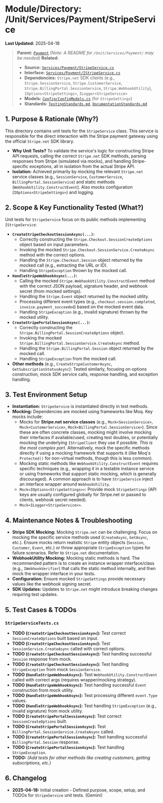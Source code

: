 # Module/Directory: /Unit/Services/Payment/StripeService

**Last Updated:** 2025-04-18

> **Parent:** [`Payment`](../README.md)
> *(Note: A README for `/Unit/Services/Payment/` may be needed)*
> **Related:**
> * **Source:** [`Services/Payment/StripeService.cs`](../../../../../api-server/Services/Payment/StripeService.cs)
> * **Interface:** [`Services/Payment/IStripeService.cs`](../../../../../api-server/Services/Payment/StripeService.cs)
> * **Dependencies:** `Stripe.net` SDK clients (e.g., `Stripe.SessionService`, `Stripe.CustomerService`, `Stripe.BillingPortal.SessionService`, `Stripe.WebhookUtility`), `IOptions<StripeSettings>`, `ILogger<StripeService>`
> * **Models:** [`Config/ConfigModels.cs`](../../../../../api-server/Config/ConfigModels.cs) (for `StripeSettings`)
> * **Standards:** [`TestingStandards.md`](../../../../../Docs/Standards/TestingStandards.md), [`DocumentationStandards.md`](../../../../../Docs/Development/DocumentationStandards.md)

## 1. Purpose & Rationale (Why?)

This directory contains unit tests for the `StripeService` class. This service is responsible for the direct interaction with the Stripe payment gateway using the official `Stripe.net` SDK library.

* **Why Unit Tests?** To validate the service's logic for constructing Stripe API requests, calling the correct `Stripe.net` SDK methods, parsing responses from Stripe (simulated via mocks), and handling Stripe-specific exceptions, all in isolation from the actual Stripe API.
* **Isolation:** Achieved primarily by mocking the relevant `Stripe.net` service classes (e.g., `SessionService`, `CustomerService`, `BillingPortal.SessionService`) and static methods (`WebhookUtility.ConstructEvent`). Also mocks configuration (`IOptions<StripeSettings>`) and logging.

## 2. Scope & Key Functionality Tested (What?)

Unit tests for `StripeService` focus on its public methods implementing `IStripeService`:

* **`CreateStripeCheckoutSessionAsync(...)`:**
    * Correctly constructing the `Stripe.Checkout.SessionCreateOptions` object based on input parameters.
    * Invoking the mocked `Stripe.Checkout.SessionService.CreateAsync` method with the correct options.
    * Handling the `Stripe.Checkout.Session` object returned by the mocked call (e.g., extracting the URL or ID).
    * Handling `StripeException` thrown by the mocked call.
* **`HandleStripeWebhookAsync(...)`:**
    * Calling the mocked `Stripe.WebhookUtility.ConstructEvent` method with the correct JSON payload, signature header, and webhook secret (from mocked settings).
    * Handling the `Stripe.Event` object returned by the mocked utility.
    * Processing different event types (e.g., `checkout.session.completed`, `invoice.payment_succeeded`) based on the mocked event data.
    * Handling `StripeException` (e.g., invalid signature) thrown by the mocked utility.
* **`CreateStripePortalSessionAsync(...)`:**
    * Correctly constructing the `Stripe.BillingPortal.SessionCreateOptions` object.
    * Invoking the mocked `Stripe.BillingPortal.SessionService.CreateAsync` method.
    * Handling the `Stripe.BillingPortal.Session` object returned by the mocked call.
    * Handling `StripeException` from the mocked call.
* **Other methods** (e.g., `CreateStripeCustomerAsync`, `GetSubscriptionStatusAsync`): Tested similarly, focusing on options construction, mock SDK service calls, response handling, and exception handling.

## 3. Test Environment Setup

* **Instantiation:** `StripeService` is instantiated directly in test methods.
* **Mocking:** Dependencies are mocked using frameworks like Moq. Key mocks include:
    * Mocks for **Stripe.net service classes** (e.g., `Mock<SessionService>`, `Mock<CustomerService>`, `Mock<BillingPortal.SessionService>`). Since these are often concrete classes, mocking might involve mocking their interfaces if available/used, creating test doubles, or potentially mocking the underlying `IStripeClient` they use if possible. *This is the most complex part.* Alternatively, mock the specific methods directly if using a mocking framework that supports it (like Moq's `Protected()` for non-virtual methods, though this is less common).
    * Mocking static methods like `WebhookUtility.ConstructEvent` requires specific techniques (e.g., wrapping it in a testable instance service or using frameworks that support static mocking, which is generally discouraged). A common approach is to have `StripeService` inject an interface wrapper around `WebhookUtility`.
    * `Mock<IOptions<StripeSettings>>`: Provide mock `StripeSettings` (API keys are usually configured globally for Stripe.net or passed to clients, webhook secret needed).
    * `Mock<ILogger<StripeService>>`.

## 4. Maintenance Notes & Troubleshooting

* **Stripe SDK Mocking:** Mocking `Stripe.net` can be challenging. Focus on mocking the specific service methods used (`CreateAsync`, `GetAsync`, etc.). Ensure mocks return realistic `Stripe` entity objects (`Session`, `Customer`, `Event`, etc.) or throw appropriate `StripeException` types for failure scenarios. Refer to `Stripe.net` documentation.
* **WebhookUtility Mocking:** Mocking static methods is hard. The recommended pattern is to create an instance wrapper interface/class (e.g., `IWebhookVerifier`) that calls the static method internally, and then mock the wrapper interface in your tests.
* **Configuration:** Ensure mocked `StripeSettings` provide necessary values like the webhook signing secret.
* **SDK Updates:** Updates to `Stripe.net` might introduce breaking changes requiring test updates.

## 5. Test Cases & TODOs

### `StripeServiceTests.cs`
* **TODO (`CreateStripeCheckoutSessionAsync`):** Test correct `SessionCreateOptions` built based on input.
* **TODO (`CreateStripeCheckoutSessionAsync`):** Test `SessionService.CreateAsync` called with correct options.
* **TODO (`CreateStripeCheckoutSessionAsync`):** Test handling successful `Session` response from mock.
* **TODO (`CreateStripeCheckoutSessionAsync`):** Test handling `StripeException` from mock `SessionService`.
* **TODO (`HandleStripeWebhookAsync`):** Test `WebhookUtility.ConstructEvent` called with correct args (requires wrapper/mocking strategy).
* **TODO (`HandleStripeWebhookAsync`):** Test handling successful `Event` construction from mock utility.
* **TODO (`HandleStripeWebhookAsync`):** Test processing different `event.Type` values.
* **TODO (`HandleStripeWebhookAsync`):** Test handling `StripeException` (e.g., invalid signature) from mock utility.
* **TODO (`CreateStripePortalSessionAsync`):** Test correct `SessionCreateOptions` built.
* **TODO (`CreateStripePortalSessionAsync`):** Test `BillingPortal.SessionService.CreateAsync` called.
* **TODO (`CreateStripePortalSessionAsync`):** Test handling successful `BillingPortal.Session` response.
* **TODO (`CreateStripePortalSessionAsync`):** Test handling `StripeException`.
* **TODO:** *(Add tests for other methods like creating customers, getting subscriptions, etc.)*

## 6. Changelog

* **2025-04-18:** Initial creation - Defined purpose, scope, setup, and TODOs for `StripeService` unit tests. (Gemini)

